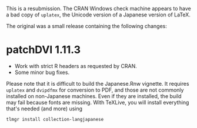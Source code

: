 
This is a resubmission.  The CRAN Windows check machine
appears to have a bad copy of `uplatex`, the Unicode version
of a Japanese version of LaTeX.  

The original was a small release containing the following changes:

# patchDVI 1.11.3

* Work with strict R headers as requested by CRAN.
* Some minor bug fixes.

Please note that it is difficult to build the Japanese.Rnw vignette.  It
requires `uplatex` and `dvipdfmx` for conversion to PDF, and those are not 
commonly installed on non-Japanese machines.  Even if they are installed,
the build may fail because fonts are missing.  With TeXLive, you will
install everything that's needed (and more) using 
```
tlmgr install collection-langjapanese
```
